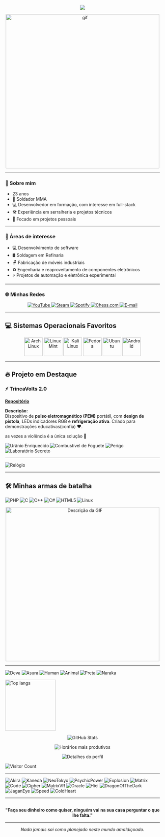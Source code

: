 <p align="center">
  <img src="https://readme-typing-svg.herokuapp.com?font=Fira+Code&size=36&pause=1000&color=1CA3EC&width=600&lines=Oi+eu+sou+o+Rico" />
</p>


<p align="center">
  <img src="https://i.imgur.com/vIo67Zf.gif" alt="gif" width="500"/>
</p>


---

### 👤 Sobre mim
- 23 anos  
- 🔧 Soldador MMA  
- 💻 Desenvolvedor em formação, com interesse em full-stack  
- 🛠️ Experiência em serralheria e projetos técnicos  
- 🎯 Focado em projetos pessoais  

---

### 🎯 Áreas de interesse
- 💻 Desenvolvimento de software  
- 🛢 Soldagem em Refinaria
- 🪑 Fabricação de móveis industriais  
- ♻️ Engenharia e reaproveitamento de componentes eletrônicos  
- ⚡ Projetos de automação e eletrônica experimental  
---

### 🌐 Minhas Redes

<p align="center">
  <a href="https://youtube.com/@henrico_rico?si=8tHFBzwODVXRs30g">
    <img src="https://img.shields.io/badge/YouTube-FF0000?style=for-the-badge&logo=youtube&logoColor=fff" alt="YouTube"/>
  </a>
  <a href="https://steamcommunity.com/profiles/76561199324451781">
    <img src="https://img.shields.io/badge/Steam-000000?style=for-the-badge&logo=steam&logoColor=white" alt="Steam"/>
  </a>
  <a href="https://open.spotify.com/user/31nx73zlehyumbkqvnptt27xhdvi">
    <img src="https://img.shields.io/badge/Spotify-1DB954?style=for-the-badge&logo=spotify&logoColor=fff" alt="Spotify"/>
  </a>
  <a href="https://www.chess.com/member/h3nricool">
    <img src="https://img.shields.io/badge/Chess.com-81b64c?style=for-the-badge&logo=chessdotcom&logoColor=fff" alt="Chess.com"/>
  </a>
  <a href="mailto:henriquekennedy@proton.me">
    <img src="https://img.shields.io/badge/Email-8B89CC?style=for-the-badge&logo=protonmail&logoColor=fff" alt="E-mail"/>
  </a>
</p>

---

## 💻 Sistemas Operacionais Favoritos

<p align="center">
  <img src="https://cdn.simpleicons.org/archlinux" alt="Arch Linux" width="60"/>
  <img src="https://cdn.simpleicons.org/linuxmint" alt="Linux Mint" width="60"/>
  <img src="https://cdn.simpleicons.org/kalilinux" alt="Kali Linux" width="60"/>
  <img src="https://www.vectorlogo.zone/logos/getfedora/getfedora-icon.svg" alt="Fedora" width="60" height="60"/>
  <img src="https://www.vectorlogo.zone/logos/ubuntu/ubuntu-icon.svg" alt="Ubuntu" width="60" height="60"/>
  <img src="https://www.vectorlogo.zone/logos/android/android-icon.svg" alt="Android" width="60" height="60"/>
 
---

## 🔥 Projeto em Destaque  

### ⚡ TrincaVolts 2.0  
[**Repositório**](https://github.com/henricorico/TrincaVolts)  

**Descrição:**  
Dispositivo de **pulso eletromagnético (PEM)** portátil, com **design de pistola**, LEDs indicadores RGB e **refrigeração ativa**. Criado para demonstrações educativas(confia) ❤.  


as vezes a violência é a única solução 🦧

![Urânio Enriquecido](https://img.shields.io/badge/Urânio-Enriquecido-green?style=for-the-badge&logo=nuclear)
![Combustível de Foguete](https://img.shields.io/badge/Combustível-Foguete-red?style=for-the-badge&logo=rocket)
![Perigo](https://img.shields.io/badge/Perigo-Alto-orange?style=for-the-badge&logo=hazard)
![Laboratório Secreto](https://img.shields.io/badge/Lab-Secreto-purple?style=for-the-badge&logo=lab)

---

![Relógio](https://readme-typing-svg.herokuapp.com?font=Fira+Code&size=24&pause=1000&color=FF4500&width=300&lines=%F0%9F%8F%9F+%C3%89+hora+de+focar!+%F0%9F%95%91)

---

## 🛠️ Minhas armas de batalha
![PHP](https://img.shields.io/badge/PHP-777BB4?style=for-the-badge&logo=php&logoColor=white)
![C](https://img.shields.io/badge/C-00599C?style=for-the-badge&logo=c&logoColor=white)
![C++](https://img.shields.io/badge/C++-00599C?style=for-the-badge&logo=c%2B%2B&logoColor=white)
![C#](https://img.shields.io/badge/C%23-239120?style=for-the-badge&logo=c-sharp&logoColor=white)
![HTML5](https://img.shields.io/badge/HTML5-E34F26?style=for-the-badge&logo=html5&logoColor=white)
![Linux](https://img.shields.io/badge/Linux-FCC624?style=for-the-badge&logo=linux&logoColor=black)


<p align="center">
  <img src="https://i.imgur.com/CQwFIfg.gif" alt="Descrição da GIF" width="500">
</p>

---

![Deva](https://img.shields.io/badge/Deva-天道-red?style=for-the-badge)
![Asura](https://img.shields.io/badge/Asura-修羅道-orange?style=for-the-badge)
![Human](https://img.shields.io/badge/Human-人間道-yellow?style=for-the-badge)
![Animal](https://img.shields.io/badge/Animal-畜生道-green?style=for-the-badge)
![Preta](https://img.shields.io/badge/Preta-餓鬼道-blue?style=for-the-badge)
![Naraka](https://img.shields.io/badge/Naraka-地獄道-purple?style=for-the-badge)


<img src="https://github-readme-stats.vercel.app/api/top-langs/?username=henricorico&layout=compact&theme=tokyonight" alt="Top langs" height="165">
</p>


<p align="center">
  <img src="http://github-profile-summary-cards.vercel.app/api/cards/stats?username=henricorico&theme=radical" alt="GitHub Stats" />
</p>

<p align="center">
  <img src="http://github-profile-summary-cards.vercel.app/api/cards/productive-time?username=henricorico&theme=radical&utcOffset=3" alt="Horários mais produtivos" />
</p>

<p align="center">
  <img src="http://github-profile-summary-cards.vercel.app/api/cards/profile-details?username=henricorico&theme=radical" alt="Detalhes do perfil" />
</p>

![Visitor Count](https://visitor-badge.laobi.icu/badge?page_id=henricorico.henricorico)

---
![Akira](https://img.shields.io/badge/Akira-Tetsuo-red?style=for-the-badge&logo=adobe-after-effects&logoColor=white)
![Kaneda](https://img.shields.io/badge/Kaneda-Bike-red?style=for-the-badge&logo=adobe-illustrator&logoColor=white)
![NeoTokyo](https://img.shields.io/badge/Neo_Tokyo-City-black?style=for-the-badge&logo=unity&logoColor=red)
![PsychicPower](https://img.shields.io/badge/Psychic-Power-purple?style=for-the-badge&logo=python&logoColor=red)
![Explosion](https://img.shields.io/badge/Destruction-Fire-red?style=for-the-badge&logo=firefox&logoColor=orange)
![Matrix](https://img.shields.io/badge/Matrix-Hacker-green?style=for-the-badge&logo=gnu&logoColor=white)
![Code](https://img.shields.io/badge/Code-Rain-green?style=for-the-badge&logo=visual-studio-code&logoColor=white)
![Cipher](https://img.shields.io/badge/Cipher-Hacker-green?style=for-the-badge&logo=gnu&logoColor=white)
![MatrixVR](https://img.shields.io/badge/Virtual-Real_green?style=for-the-badge&logo=unity&logoColor=green)
![Oracle](https://img.shields.io/badge/Oracle-Seer-green?style=for-the-badge&logo=mysql&logoColor=white)
![Hiei](https://img.shields.io/badge/Hiei-JoKen-black?style=for-the-badge&logo=adobe-illustrator&logoColor=red)
![DragonOfTheDark](https://img.shields.io/badge/Dragon_of_Darkness-Fire-red?style=for-the-badge&logo=firefox&logoColor=orange)
![JaganEye](https://img.shields.io/badge/Jagan_Eye-Power-purple?style=for-the-badge&logo=visual-studio&logoColor=white)
![Speed](https://img.shields.io/badge/Speed-Lightning-grey?style=for-the-badge&logo=swift&logoColor=yellow)
![ColdHeart](https://img.shields.io/badge/Cold_Heart-Shadow-black?style=for-the-badge&logo=git&logoColor=purple)


---

##
<p align="center">
  <b>"Faça seu dinheiro como quiser, ninguém vai na sua casa perguntar o que lhe falta."</b>
</p>

---

<p align="center">
  <i>Nada jamais sai como planejado neste mundo amaldiçoado.</i>
</p>
